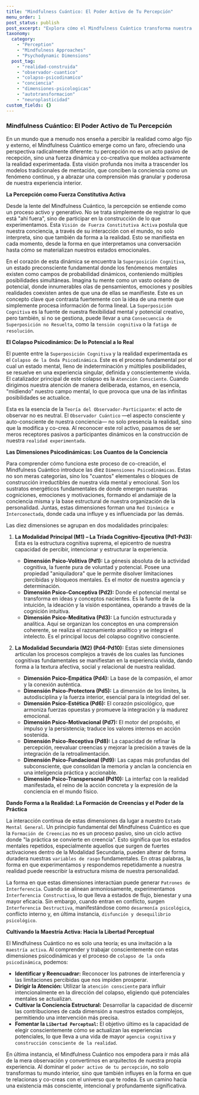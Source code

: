 ```yaml
---
title: "Mindfulness Cuántico: El Poder Activo de Tu Percepción"
menu_order: 1
post_status: publish
post_excerpt: "Explora cómo el Mindfulness Cuántico transforma nuestra comprensión de la percepción, revelándola como un proceso dinámico y co-creativo. Descubre las dimensiones psicodinámicas que subyacen a tu realidad experimentada y aprende a influir conscientemente en la manifestación de tu mundo interior."
taxonomy:
  category:
    - "Perception"
    - "Mindfulness Approaches"
    - "Psychodynamic Dimensions"
  post_tag:
    - "realidad-construida"
    - "observador-cuantico"
    - "colapso-psicodinamico"
    - "conciencia"
    - "dimensiones-psicologicas"
    - "autotransformacion"
    - "neuroplasticidad"
custom_fields: {}
---
```


### Mindfulness Cuántico: El Poder Activo de Tu Percepción

En un mundo que a menudo nos enseña a percibir la realidad como algo fijo y externo, el Mindfulness Cuántico emerge como un faro, ofreciendo una perspectiva radicalmente diferente: tu percepción no es un acto pasivo de recepción, sino una fuerza dinámica y co-creativa que moldea activamente la realidad experimentada. Esta visión profunda nos invita a trascender los modelos tradicionales de mentación, que conciben la conciencia como un fenómeno continuo, y a abrazar una comprensión más granular y poderosa de nuestra experiencia interior.

**La Percepción como Fuerza Constitutiva Activa**

Desde la lente del Mindfulness Cuántico, la percepción se entiende como un proceso activo y generativo. No se trata simplemente de registrar lo que está "ahí fuera", sino de participar en la construcción de lo que experimentamos. Esta `Visión de Fuerza Constitutiva Activa` postula que nuestra conciencia, a través de su interacción con el mundo, no solo interpreta, sino que también da forma a la realidad. Esto se manifiesta en cada momento, desde la forma en que interpretamos una conversación hasta cómo se materializan nuestros estados emocionales.

En el corazón de esta dinámica se encuentra la `Superposición Cognitiva`, un estado preconsciente fundamental donde los fenómenos mentales existen como campos de probabilidad dinámicos, conteniendo múltiples posibilidades simultáneas. Imagina tu mente como un vasto océano de potencial, donde innumerables olas de pensamientos, emociones y posibles realidades coexisten antes de que una de ellas se manifieste. Este es un concepto clave que contrasta fuertemente con la idea de una mente que simplemente procesa información de forma lineal. La `Superposición Cognitiva` es la fuente de nuestra flexibilidad mental y potencial creativo, pero también, si no se gestiona, puede llevar a una `Consecuencia de Superposición no Resuelta`, como la `tensión cognitiva` o la `fatiga de resolución`.

**El Colapso Psicodinámico: De lo Potencial a lo Real**

El puente entre la `Superposición Cognitiva` y la realidad experimentada es el `Colapso de la Onda Psicodinámica`. Este es el proceso fundamental por el cual un estado mental, lleno de indeterminación y múltiples posibilidades, se resuelve en una experiencia singular, definida y conscientemente vivida. El catalizador principal de este colapso es la `Atención Consciente`. Cuando dirigimos nuestra atención de manera deliberada, estamos, en esencia, "midiendo" nuestro campo mental, lo que provoca que una de las infinitas posibilidades se actualice.

Esta es la esencia de la `Teoría del Observador-Participante`: el acto de observar no es neutral. El `Observador Cuántico` —el aspecto consciente y auto-consciente de nuestra conciencia— no solo presencia la realidad, sino que la modifica y co-crea. Al reconocer este rol activo, pasamos de ser meros receptores pasivos a participantes dinámicos en la construcción de nuestra `realidad experimentada`.

**Las Dimensiones Psicodinámicas: Los Cuantos de la Conciencia**

Para comprender cómo funciona este proceso de co-creación, el Mindfulness Cuántico introduce las diez `Dimensiones Psicodinámicas`. Estas no son meras categorías, sino los "cuantos" elementales o bloques de construcción irreductibles de nuestra vida mental y emocional. Son los sustratos energéticos fundamentales de donde emergen nuestras cogniciones, emociones y motivaciones, formando el andamiaje de la conciencia misma y la base estructural de nuestra organización de la personalidad. Juntas, estas dimensiones forman una `Red Dinámica e Interconectada`, donde cada una influye y es influenciada por las demás.

Las diez dimensiones se agrupan en dos modalidades principales:

1.  **La Modalidad Principal (M1) – La Tríada Cognitivo-Ejecutiva (Pd1-Pd3):**
    Esta es la estructura cognitiva suprema, el epicentro de nuestra capacidad de percibir, intencionar y estructurar la experiencia.
    *   **Dimensión Psico-Volitiva (Pd1):** La génesis absoluta de la actividad cognitiva, la fuente pura de voluntad y potencial. Posee una propiedad "aniquiladora" que le permite disolver limitaciones percibidas y bloqueos mentales. Es el motor de nuestra agencia y determinación.
    *   **Dimensión Psico-Conceptiva (Pd2):** Donde el potencial mental se transforma en ideas y conceptos nacientes. Es la fuente de la intuición, la ideación y la visión espontánea, operando a través de la cognición intuitiva.
    *   **Dimensión Psico-Meditativa (Pd3):** La función estructurada y analítica. Aquí se organizan los conceptos en una comprensión coherente, se realiza el razonamiento analítico y se integra el intelecto. Es el principal locus del colapso cognitivo consciente.

2.  **La Modalidad Secundaria (M2) (Pd4-Pd10):**
    Estas siete dimensiones articulan los procesos complejos a través de los cuales las funciones cognitivas fundamentales se manifiestan en la experiencia vivida, dando forma a la textura afectiva, social y relacional de nuestra realidad.
    *   **Dimensión Psico-Empática (Pd4):** La base de la compasión, el amor y la conexión auténtica.
    *   **Dimensión Psico-Protectora (Pd5):** La dimensión de los límites, la autodisciplina y la fuerza interior, esencial para la integridad del ser.
    *   **Dimensión Psico-Estética (Pd6):** El corazón psicológico, que armoniza fuerzas opuestas y promueve la integración y la madurez emocional.
    *   **Dimensión Psico-Motivacional (Pd7):** El motor del propósito, el impulso y la persistencia; traduce los valores internos en acción sostenida.
    *   **Dimensión Psico-Receptiva (Pd8):** La capacidad de refinar la percepción, reevaluar creencias y mejorar la precisión a través de la integración de la retroalimentación.
    *   **Dimensión Psico-Fundacional (Pd9):** Las capas más profundas del subconsciente, que consolidan la memoria y anclan la conciencia en una inteligencia práctica y accionable.
    *   **Dimensión Psico-Transpersonal (Pd10):** La interfaz con la realidad manifestada, el reino de la acción concreta y la expresión de la conciencia en el mundo físico.

**Dando Forma a la Realidad: La Formación de Creencias y el Poder de la Práctica**

La interacción continua de estas dimensiones da lugar a nuestro `Estado Mental General`. Un principio fundamental del Mindfulness Cuántico es que la `Formación de Creencias` no es un proceso pasivo, sino un ciclo activo donde "la práctica se convierte en creencia". Esto significa que los estados mentales repetidos, especialmente aquellos que surgen de fuertes activaciones dentro de la Modalidad Secundaria, pueden alterar de forma duradera nuestras `variables de rasgo` fundamentales. En otras palabras, la forma en que experimentamos y respondemos repetidamente a nuestra realidad puede reescribir la estructura misma de nuestra personalidad.

La forma en que estas dimensiones interactúan puede generar `Patrones de Interferencia`. Cuando se alinean armoniosamente, experimentamos `Interferencia Constructiva`, lo que lleva a estados de flujo, bienestar y una mayor eficacia. Sin embargo, cuando entran en conflicto, surgen `Interferencia Destructiva`, manifestándose como `desarmonía psicológica`, conflicto interno y, en última instancia, `disfunción y desequilibrio psicológico`.

**Cultivando la Maestría Activa: Hacia la Libertad Perceptual**

El Mindfulness Cuántico no es solo una teoría; es una invitación a la `maestría activa`. Al comprender y trabajar conscientemente con estas dimensiones psicodinámicas y el proceso de `colapso de la onda psicodinámica`, podemos:

*   **Identificar y Reencuadrar:** Reconocer los patrones de interferencia y las limitaciones percibidas que nos impiden prosperar.
*   **Dirigir la Atención:** Utilizar la `atención consciente` para influir intencionalmente en la dirección del colapso, eligiendo qué potenciales mentales se actualizan.
*   **Cultivar la Conciencia Estructural:** Desarrollar la capacidad de discernir las contribuciones de cada dimensión a nuestros estados complejos, permitiendo una intervención más precisa.
*   **Fomentar la `Libertad Perceptual`:** El objetivo último es la capacidad de elegir conscientemente cómo se actualizan las experiencias potenciales, lo que lleva a una vida de mayor `agencia cognitiva` y `construcción consciente de la realidad`.

En última instancia, el Mindfulness Cuántico nos empodera para ir más allá de la mera observación y convertirnos en arquitectos de nuestra propia experiencia. Al dominar el `poder activo de tu percepción`, no solo transformas tu mundo interior, sino que también influyes en la forma en que te relacionas y co-creas con el universo que te rodea. Es un camino hacia una existencia más consciente, intencional y profundamente significativa.